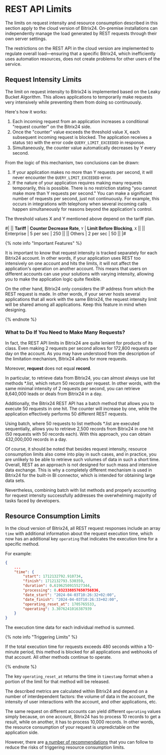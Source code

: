 # REST API Limits

The limits on request intensity and resource consumption described in this section apply to the cloud version of Bitrix24. On-premise installations can independently manage the load generated by REST requests through their own server settings.

The restrictions on the REST API in the cloud version are implemented to regulate overall load—ensuring that a specific Bitrix24, which inefficiently uses automation resources, does not create problems for other users of the service.

## Request Intensity Limits

The limit on request intensity to Bitrix24 is implemented based on the Leaky Bucket Algorithm. This allows applications to temporarily make requests very intensively while preventing them from doing so continuously.

Here's how it works:

1. Each incoming request from an application increases a conditional "request counter" on the Bitrix24 side.
2. Once the "counter" value exceeds the threshold value X, each subsequent incoming request is blocked. The application receives a status `503` with the error code `QUERY_LIMIT_EXCEEDED` in response.
3. Simultaneously, the counter value automatically decreases by Y every second.

From the logic of this mechanism, two conclusions can be drawn:

1. If your application makes no more than Y requests per second, it will never encounter the `QUERY_LIMIT_EXCEEDED` error.
2. If the nature of your application requires making many requests temporarily, this is possible. There is no restriction stating "you cannot make more than Y requests per second." You can make a significant number of requests per second, just not continuously. For example, this occurs in integrations with telephony when several incoming calls happen simultaneously for reasons beyond the application's control.

The threshold values X and Y mentioned above depend on the tariff plan.

#|
|| **Tariff** | **Counter Decrease Rate**,
`Y` | **Limit Before Blocking**,
`X` ||
|| Enterprise | 5 per sec | 250 ||
|| Others | 2 per sec | 50 ||
|#

{% note info "Important Features" %}

It is important to know that request intensity is tracked separately for each Bitrix24 account. In other words, if your application uses REST too intensively on one account and hits the limits, it will not affect the application's operation on another account. This means that users on different accounts can use your solutions with varying intensity, allowing you to make the application logic quite flexible.

On the other hand, Bitrix24 only considers the IP address from which the REST request is made. In other words, if your server hosts several applications that all work with the same Bitrix24, the request intensity limit will be shared among all applications. Keep this feature in mind when designing.

{% endnote %}

### What to Do If You Need to Make Many Requests?

In fact, the REST API limits in Bitrix24 are quite lenient for products of its class. Even making 2 requests per second allows for 172,800 requests per day on the account. As you may have understood from the description of the limitation mechanism, Bitrix24 allows for more requests.

Moreover, **request** does not equal **record**.

In particular, to retrieve data from Bitrix24, you can almost always use list methods *.list, which return 50 records per request. In other words, with the same minimal intensity of 2 requests per second, you can retrieve 8,640,000 leads or deals from Bitrix24 in a day.

Additionally, the Bitrix24 REST API has a batch method that allows you to execute 50 requests in one hit. The counter will increase by one, while the application effectively performs 50 different REST requests.

Using batch, where 50 requests to list methods *.list are executed sequentially, allows you to retrieve 2,500 records from Bitrix24 in one hit (50 requests with 50 records each). With this approach, you can obtain 432,000,000 records in a day.

Of course, it should be noted that besides request intensity, resource consumption limits also come into play in such cases, and in practice, you are unlikely to be able to retrieve such volumes of data in such a short time. Overall, REST as an approach is not designed for such mass and intensive data exchange. This is why a completely different mechanism is used in Bitrix24 for the built-in BI connector, which is intended for obtaining large data sets.

Nevertheless, combining batch with list methods and properly accounting for request intensity successfully addresses the overwhelming majority of tasks faced by developers.

## Resource Consumption Limits

In the cloud version of Bitrix24, all REST request responses include an array `time` with additional information about the request execution time, which now has an additional key `operating` that indicates the execution time for a specific method.

For example:

```json
{
    ...
    "time": {
        "start": 1712132792.910734,
        "finish": 1712132793.530359,
        "duration": 0.6196250915527344,
        "processing": 0.032338857650756836,
        "date_start": "2024-04-03T10:26:32+02:00",
        "date_finish": "2024-04-03T10:26:33+02:00",
        "operating_reset_at": 1705765533,
        "operating": 3.3076241016387939
    }
}
```

The execution time data for each individual method is summed.

{% note info "Triggering Limits" %}

If the total execution time for requests exceeds 480 seconds within a 10-minute period, this method is blocked for all applications and webhooks of that account. All other methods continue to operate.

{% endnote %}

The key `operating_reset_at` returns the time in `timestamp` format when a portion of the limit for that method will be released.

The described metrics are calculated within Bitrix24 and depend on a number of interdependent factors: the volume of data in the account, the intensity of user interactions with the account, and other applications, etc.

The same request on different accounts can yield different `operating` values simply because, on one account, Bitrix24 has to process 10 records to get a result, while on another, it has to process 10,000 records. In other words, the resource consumption of your request is unpredictable on the application side.

However, there are [a number of recommendations](api-reference/performance/index.md) that you can follow to reduce the risks of triggering resource consumption limits.